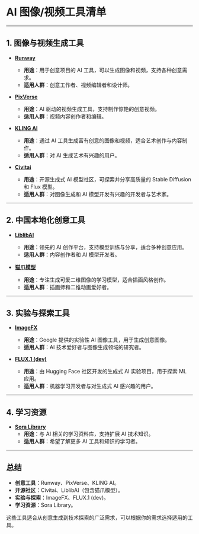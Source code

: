 # AI 图像/视频工具清单
***
## 1. 图像与视频生成工具
- **[Runway](https://app.runwayml.com/)**
    - **用途**：用于创意项目的 AI 工具，可以生成图像和视频，支持各种创意需求。
    - **适用人群**：创意工作者、视频编辑者和设计师。

- **[PixVerse](https://app.pixverse.ai/)**
    - **用途**：AI 驱动的视频生成工具，支持制作惊艳的创意视频。
    - **适用人群**：视频内容创作者和编辑。

- **[KLING AI](https://klingai.com/)**
    - **用途**：通过 AI 工具生成富有创意的图像和视频，适合艺术创作与内容制作。
    - **适用人群**：对 AI 生成艺术有兴趣的用户。

- **[Civitai](https://civitai.com/)**
    - **用途**：开源生成式 AI 模型社区，可探索并分享高质量的 Stable Diffusion 和 Flux 模型。
    - **适用人群**：对图像生成和 AI 模型开发有兴趣的开发者与艺术家。

***

## 2. 中国本地化创意工具
- **[LiblibAI](https://liblib.art/)**
    - **用途**：领先的 AI 创作平台，支持模型训练与分享，适合多种创意应用。
    - **适用人群**：内容创作者和 AI 模型开发者。

- **[猫爪模型](https://www.liblib.art/modelinfo/5f254f8344a74f6d8fbdc05b4b3010d4?from=feed&versionUuid=3d8e054ae88b47269fe45b482dc9c954)**
    - **用途**：专注生成可爱二维图像的学习模型，适合插画风格创作。
    - **适用人群**：插画师和二维动画爱好者。

***

## 3. 实验与探索工具
- **[ImageFX](https://labs.google)**
    - **用途**：Google 提供的实验性 AI 图像工具，用于生成创意图像。
    - **适用人群**：AI 技术爱好者与图像生成领域的研究者。

- **[FLUX.1 (dev)](https://huggingface.co/spaces/black-forest-labs/FLUX.1-dev)**
    - **用途**：由 Hugging Face 社区开发的生成式 AI 实验项目，用于探索 ML 应用。
    - **适用人群**：机器学习开发者与对生成式 AI 感兴趣的用户。

***

## 4. 学习资源
- **[Sora Library](https://sora.com/library)**
    - **用途**：与 AI 相关的学习资料库，支持扩展 AI 技术知识。
    - **适用人群**：希望了解更多 AI 工具和知识的学习者。

***

## 总结
- **创意工具**：Runway、PixVerse、KLING AI。
- **开源社区**：Civitai、LiblibAI（包含猫爪模型）。
- **实验与探索**：ImageFX、FLUX.1 (dev)。
- **学习资源**：Sora Library。

这些工具适合从创意生成到技术探索的广泛需求，可以根据你的需求选择适用的工具。
